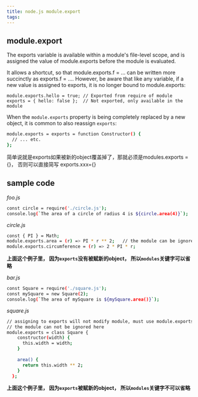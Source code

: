 ```yaml
---
title: node.js module.export
tags:
---
```


## module.export

The exports variable is available within a module's file-level scope, and is assigned the value of module.exports before the module is evaluated.

It allows a shortcut, so that module.exports.f = ... can be written more succinctly as exports.f = .... However, be aware that like any variable, if a new value is assigned to exports, it is no longer bound to module.exports:

```
module.exports.hello = true; // Exported from require of module
exports = { hello: false };  // Not exported, only available in the module
```

When the  `module.exports` property is being completely replaced by a new object, it is common to also reassign `exports`:

```bash
module.exports = exports = function Constructor() {
  // ... etc.
};
```

简单说就是exports如果被新的object覆盖掉了，那就必须是modules.exports = {}， 否则可以直接简写 exports.xxx={}

## sample code

*foo.js*
```bash
const circle = require('./circle.js');
console.log(`The area of a circle of radius 4 is ${circle.area(4)}`);
```

*circle.js*
```bash
const { PI } = Math;
module.exports.area = (r) => PI * r ** 2;   // the module can be ignored here
module.exports.circumference = (r) => 2 * PI * r;
```

**上面这个例子里， 因为`exports`没有被赋新的object， 所以`modules`关键字可以省略**

*bar.js*
```bash
const Square = require('./square.js');
const mySquare = new Square(2);
console.log(`The area of mySquare is ${mySquare.area()}`);
```

*square.js*
```bash
// assigning to exports will not modify module, must use module.exports
// the module can not be ignored here
module.exports = class Square {
    constructor(width) {
      this.width = width;
    }
  
    area() {
      return this.width ** 2;
    }
  };
```
 **上面这个例子里， 因为`exports`被赋新的object， 所以`modules`关键字不可以省略**
